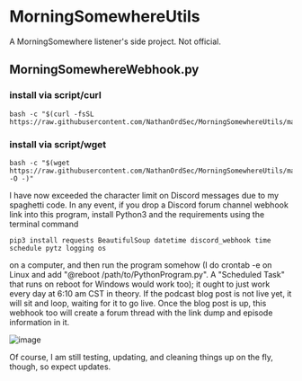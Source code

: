 # MorningSomewhereUtils
A MorningSomewhere listener's side project. Not official. 
## MorningSomewhereWebhook.py

### install via script/curl
```
bash -c "$(curl -fsSL https://raw.githubusercontent.com/NathanOrdSec/MorningSomewhereUtils/main/MSSetup.sh)"
```
### install via script/wget
```
bash -c "$(wget https://raw.githubusercontent.com/NathanOrdSec/MorningSomewhereUtils/main/MSSetup.sh -O -)"
```
I have now exceeded the character limit on Discord messages due to my spaghetti code. In any event, if you drop a Discord forum channel webhook link into this program, install Python3 and the requirements using the terminal command
```
pip3 install requests BeautifulSoup datetime discord_webhook time schedule pytz logging os
```
on a computer, and then run the program somehow (I do crontab -e on Linux and add "@reboot /path/to/PythonProgram.py". A "Scheduled Task" that runs on reboot for Windows would work too); it ought to just work every day at 6:10 am CST in theory. If the podcast blog post is not live yet, it will sit and loop, waiting for it to go live. Once the blog post is up, this webhook too will create a forum thread with the link dump and episode information in it.

![image](https://github.com/NathanOrdSec/MorningSomewhereUtils/assets/81328905/17bc6122-8e85-4994-9517-f50efe43e4b9)

Of course, I am still testing, updating, and cleaning things up on the fly, though, so expect updates. 
